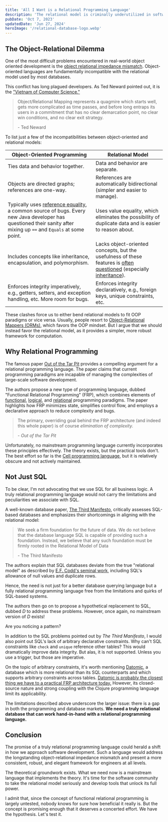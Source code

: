 ```yaml
---
title: 'All I Want is a Relational Programming Language'
description: 'The relational model is criminally underutilized in software development. Despite much theoretical discussion, no mainstream relational programming language exists. This needs to change if we want simpler, more robust software.'
pubDate: 'Oct 7, 2023'
updatedDate: 'Jun 27, 2024'
heroImage: '/relational-database-logo.webp'
---
```


## The Object-Relational Dilemma

One of the most difficult problems encountered in real-world object oriented development is the [object relational impedance mismatch](https://en.wikipedia.org/wiki/Object%E2%80%93relational_impedance_mismatch). Object-oriented languages are fundamentally incompatible with the relational model used by most databases.

This conflict has long plagued developers. As Ted Neward pointed out, it is the ["Vietnam of Computer Science."](https://www.odbms.org/wp-content/uploads/2013/11/031.01-Neward-The-Vietnam-of-Computer-Science-June-2006.pdf)

> Object/Relational Mapping represents a quagmire which starts well, gets more complicated as time passes, and before long entraps its users in a commitment that has no clear demarcation point, no clear win conditions, and no clear exit strategy.
>
> \- Ted Neward

To list just a few of the incompatibilities between object-oriented and relational models:

| Object-Oriented Programming                                                                                                              | Relational Model                                                                                                                                                                 |
|------------------------------------------------------------------------------------------------------------------------------------------|----------------------------------------------------------------------------------------------------------------------------------------------------------------------------------|
| Ties data and behavior together.                                                                                                         | Data and behavior are separate.                                                                                                                          |
| Objects are directed graphs; references are one-way.                                                                                     | References are automatically bidirectional (simpler and easier to manage).                                                                                                         |
| Typically uses [reference equality](https://www.baeldung.com/java-equals-method-operator-difference), a common source of bugs. Every new Java developer has questioned their sanity after mixing up `==` and `Equals` at some point. | Uses value equality, which eliminates the possibility of duplicate data and is easier to reason about.                                                           |
| Includes concepts like inheritance, encapsulation, and polymorphism.                                                                     | Lacks object-oriented concepts, but the usefulness of these features is [often questioned](https://youtu.be/QM1iUe6IofM?si=NZ2rdzanJ4M9ZZJM) (especially [inheritance](https://en.wikipedia.org/wiki/Composition_over_inheritance)). |
| Enforces integrity imperatively, e.g., getters, setters, and exception handling, etc. More room for bugs.                                | Enforces integrity declaratively, e.g., foreign keys, unique constraints, etc.                                                                                                  |

These clashes force us to either bend relational models to fit OOP paradigms or vice versa. Usually, people resort to [Object-Relational Mappers (ORMs)](https://en.wikipedia.org/wiki/Object%E2%80%93relational_mapping), which favors the OOP mindset. But I argue that we should instead favor the relational model, as it provides a simpler, more robust framework for computation.

## Why Relational Programming

The famous paper [Out of the Tar Pit](https://curtclifton.net/papers/MoseleyMarks06a.pdf) provides a compelling argument for a relational programming language. The paper claims that current programming paradigms are incapable of managing the complexities of large-scale software development.

The authors propose a new type of programming language, dubbed "Functional Relational Programming" (FRP), which combines elements of [functional](https://en.wikipedia.org/wiki/Functional_programming), [logical](https://en.wikipedia.org/wiki/Logic_programming), and [relational](https://en.wikipedia.org/wiki/Relational_model) programming paradigms. The paper highlights how FRP minimizes state, simplifies control flow, and employs a declarative approach to reduce complexity and bugs.

> The primary, overriding goal behind the FRP architecture (and indeed this whole paper) is of course *elimination of complexity.*
>
> \- *Out of the Tar Pit*

Unfortunately, no mainstream programming language currently incorporates these principles effectively. The theory exists, but the practical tools don't. The best effort so far is the [Cell programming language](https://www.cell-lang.net/), but it is relatively obscure and not actively maintained.

## Not Just SQL

To be clear, I'm not advocating that we use SQL for all business logic. A truly relational programming language would not carry the limitations and peculiarities we associate with SQL.

A well-known database paper, [The Third Manifesto](https://www.dcs.warwick.ac.uk/~hugh/TTM/DTATRM.pdf), critically assesses SQL-based databases and emphasizes their shortcomings in aligning with the relational model:

> We seek a firm foundation for the future of data. We do not believe that the database language SQL is capable of providing such a foundation. Instead, we believe that any such foundation must be firmly rooted in the Relational Model of Data
>
> \- The Third Manifesto

The authors explain that SQL databases deviate from the true "relational model" as described by [E.F. Codd's seminal work](http://db.dobo.sk/wp-content/uploads/2015/11/Codd_1970_A_relational_model.pdf), including SQL's allowance of null values and duplicate rows.

Hence, the need is not just for a better database querying language but a fully relational programming language free from the limitations and quirks of SQL-based systems.

The authors then go on to propose a hypothetical replacement to SQL, dubbed *D* to address these problems. However, once again, no mainstream version of *D* exists!

Are you noticing a pattern?

In addition to the SQL problems pointed out by *The Third Manifesto*, I would also point out SQL's lack of arbitrary declarative constraints. Why can't SQL constraints like `check` and `unique` reference other tables? This would dramatically improve data integrity. But alas, it is not supported. Unless you use a trigger, but those are imperative.

On the topic of arbitrary constraints, it's worth mentioning [Datomic](https://www.datomic.com/), a database which is more relational than its SQL counterparts and which supports arbitrary constraints across tables. [Datomic is probably the closest thing we have to a practical FRP architecture today.](https://www.youtube.com/watch?v=nbMMywfBXic) However, its closed-source nature and strong coupling with the Clojure programming language limit its applicability.

The limitations described above underscore the larger issue: there is a gap in both the programming and database markets. **We need a truly relational database that can work hand-in-hand with a relational programming language.**

## Conclusion

The promise of a truly relational programming language could herald a shift in how we approach software development. Such a language would address the longstanding object-relational impedance mismatch and present a more consistent, robust, and elegant framework for engineers at all levels.

The theoretical groundwork exists. What we need now is a mainstream language that implements the theory. It's time for the software community to take the relational model seriously and develop tools that unlock its full power.

I admit that, since the concept of functional relational programming is largely untested, nobody knows for sure how beneficial it really is. But the concept is promising enough that it deserves a concerted effort. We have the hypothesis. Let's test it.
